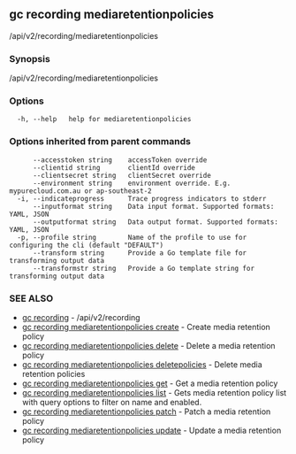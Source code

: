 ## gc recording mediaretentionpolicies

/api/v2/recording/mediaretentionpolicies

### Synopsis

/api/v2/recording/mediaretentionpolicies

### Options

```
  -h, --help   help for mediaretentionpolicies
```

### Options inherited from parent commands

```
      --accesstoken string    accessToken override
      --clientid string       clientId override
      --clientsecret string   clientSecret override
      --environment string    environment override. E.g. mypurecloud.com.au or ap-southeast-2
  -i, --indicateprogress      Trace progress indicators to stderr
      --inputformat string    Data input format. Supported formats: YAML, JSON
      --outputformat string   Data output format. Supported formats: YAML, JSON
  -p, --profile string        Name of the profile to use for configuring the cli (default "DEFAULT")
      --transform string      Provide a Go template file for transforming output data
      --transformstr string   Provide a Go template string for transforming output data
```

### SEE ALSO

* [gc recording](gc_recording.html)	 - /api/v2/recording
* [gc recording mediaretentionpolicies create](gc_recording_mediaretentionpolicies_create.html)	 - Create media retention policy
* [gc recording mediaretentionpolicies delete](gc_recording_mediaretentionpolicies_delete.html)	 - Delete a media retention policy
* [gc recording mediaretentionpolicies deletepolicies](gc_recording_mediaretentionpolicies_deletepolicies.html)	 - Delete media retention policies
* [gc recording mediaretentionpolicies get](gc_recording_mediaretentionpolicies_get.html)	 - Get a media retention policy
* [gc recording mediaretentionpolicies list](gc_recording_mediaretentionpolicies_list.html)	 - Gets media retention policy list with query options to filter on name and enabled.
* [gc recording mediaretentionpolicies patch](gc_recording_mediaretentionpolicies_patch.html)	 - Patch a media retention policy
* [gc recording mediaretentionpolicies update](gc_recording_mediaretentionpolicies_update.html)	 - Update a media retention policy


